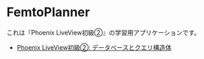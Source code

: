 # FemtoPlanner

これは『Phoenix LiveView初級②』の学習用アプリケーションです。

* [Phoenix LiveView初級②: データベースとクエリ構造体](https://zenn.dev/tkrd/books/live_view_primer_2)
